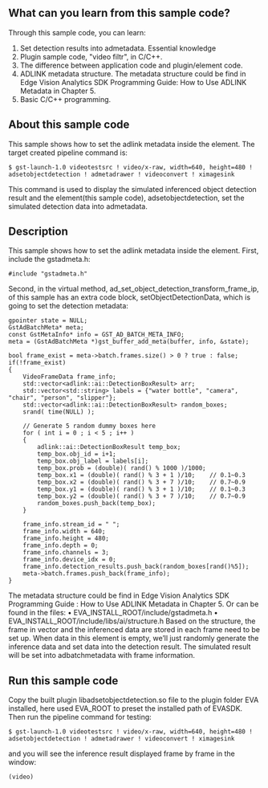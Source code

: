 ## What can you learn from this sample code?

Through this sample code, you can learn:
1.	Set detection results into admetadata.
Essential knowledge
1.	Plugin sample code, "video filtr", in C/C++.
2.	The difference between application code and plugin/element code.
3.	ADLINK metadata structure. The metadata structure could be find in Edge Vision Analytics SDK Programming Guide: How to Use ADLINK Metadata in Chapter 5.
4.	Basic C/C++ programming.

## About this sample code

This sample shows how to set the adlink metadata inside the element. The target created pipeline command is:

    $ gst-launch-1.0 videotestsrc ! video/x-raw, width=640, height=480 ! adsetobjectdetection ! admetadrawer ! videoconvert ! ximagesink
  
This command is used to display the simulated inferenced object detection result and the element(this sample code), adsetobjectdetection, set the simulated detection data into admetadata.

## Description

This sample shows how to set the adlink metadata inside the element. First, include the gstadmeta.h:

    #include "gstadmeta.h"
  
Second, in the virtual method, ad_set_object_detection_transform_frame_ip, of this sample has an extra code block, setObjectDetectionData, which is going to set the detection metadata:

    gpointer state = NULL;
    GstAdBatchMeta* meta;
    const GstMetaInfo* info = GST_AD_BATCH_META_INFO;
    meta = (GstAdBatchMeta *)gst_buffer_add_meta(buffer, info, &state);

    bool frame_exist = meta->batch.frames.size() > 0 ? true : false;
    if(!frame_exist)
    {
        VideoFrameData frame_info;
        std::vector<adlink::ai::DetectionBoxResult> arr;
        std::vector<std::string> labels = {"water bottle", "camera", "chair", "person", "slipper"};
        std::vector<adlink::ai::DetectionBoxResult> random_boxes;
        srand( time(NULL) );

        // Generate 5 random dummy boxes here
        for ( int i = 0 ; i < 5 ; i++ )
        {
            adlink::ai::DetectionBoxResult temp_box;
            temp_box.obj_id = i+1;
            temp_box.obj_label = labels[i];
            temp_box.prob = (double)( rand() % 1000 )/1000;
            temp_box.x1 = (double)( rand() % 3 + 1 )/10;	// 0.1~0.3
            temp_box.x2 = (double)( rand() % 3 + 7 )/10;	// 0.7~0.9
            temp_box.y1 = (double)( rand() % 3 + 1 )/10;	// 0.1~0.3
            temp_box.y2 = (double)( rand() % 3 + 7 )/10;	// 0.7~0.9
            random_boxes.push_back(temp_box);
        }

        frame_info.stream_id = " ";
        frame_info.width = 640;
        frame_info.height = 480;
        frame_info.depth = 0;
        frame_info.channels = 3;
        frame_info.device_idx = 0;
        frame_info.detection_results.push_back(random_boxes[rand()%5]);
        meta->batch.frames.push_back(frame_info);
    }
The metadata structure could be find in Edge Vision Analytics SDK Programming Guide : How to Use ADLINK Metadata in Chapter 5. Or can be found in the files:
•	EVA_INSTALL_ROOT/include/gstadmeta.h
•	EVA_INSTALL_ROOT/include/libs/ai/structure.h
Based on the structure, the frame in vector and the inferenced data are stored in each frame need to be set up. When data in this element is empty, we’ll just randomly generate the inference data and set data into the detection result. The simulated result will be set into adbatchmetadata with frame information.

## Run this sample code

Copy the built plugin libadsetobjectdetection.so file to the plugin folder EVA installed, here used EVA_ROOT to preset the installed path of EVASDK. Then run the pipeline command for testing:

    $ gst-launch-1.0 videotestsrc ! video/x-raw, width=640, height=480 ! adsetobjectdetection ! admetadrawer ! videoconvert ! ximagesink
and you will see the inference result displayed frame by frame in the window:

    (video)
